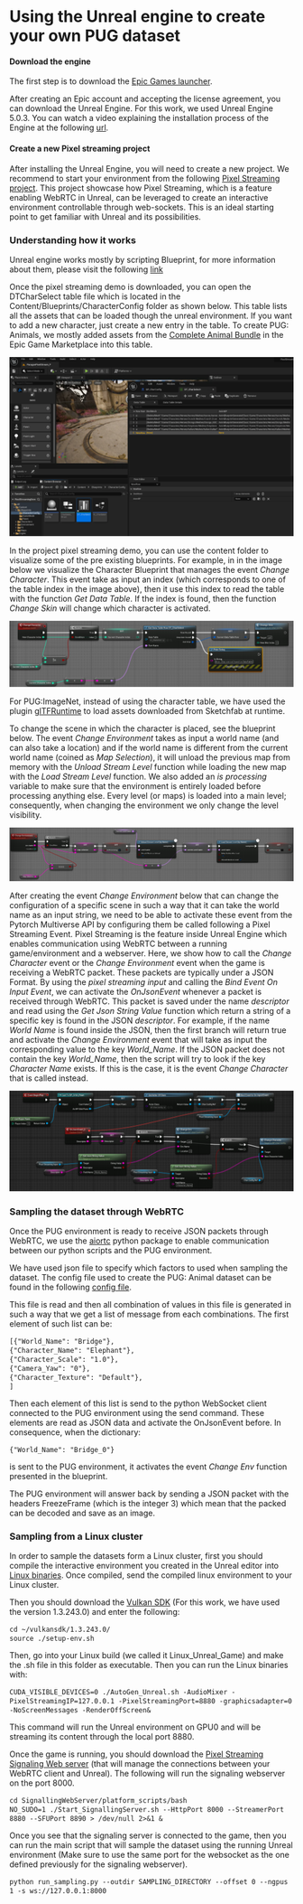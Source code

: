
# Using the Unreal engine to create your own PUG dataset

#### Download the engine
The first step is to download the [Epic Games launcher](https://www.unrealengine.com/en-US/download).

After creating an Epic account and accepting the license agreement, you can download the Unreal Engine. For this work, we used Unreal Engine 5.0.3.
You can watch a video explaining the installation process of the Engine at the following [url](https://www.youtube.com/watch?v=rldy9yY0yDU&t=177s/).

#### Create a new Pixel streaming project
After installing the Unreal Engine, you will need to create a new project. We recommend to start your environment from the following [Pixel Streaming project](https://www.unrealengine.com/marketplace/en-US/product/pixel-streaming-demo). This project showcase how Pixel Streaming, which is a feature enabling WebRTC in Unreal, can be leveraged to create an interactive environment controllable through web-sockets. This is an ideal starting point to get familiar with Unreal and its possibilities.

### Understanding how it works
Unreal engine works mostly by scripting Blueprint, for more information about them, please visit the following [link](https://docs.unrealengine.com/5.0/en-US/introduction-to-blueprints-visual-scripting-in-unreal-engine/)

Once the pixel streaming demo is downloaded, you can open the DTCharSelect table file which is located in the Content/Blueprints/CharacterConfig folder as shown below. This table lists all the assets that can be loaded though the unreal environment. If you want to add a new character, just create a new entry in the table. To create PUG: Animals, we mostly added assets from the [Complete Animal Bundle](https://www.unrealengine.com/marketplace/en-US/product/complete-animals/) in the Epic Game Marketplace into this table.

![alt text](images/UnrealCharacter_Table.png "Character Table")

In the project pixel streaming demo, you can use the content folder to visualize some of the pre existing blueprints. For example, in in the image below we visualize the Character Blueprint that manages the event *Change Character*. This event take as input an index (which corresponds to one of the table index in the image above), then it use this index to read the table with the function *Get Data Table*. If the index is found, then the function *Change Skin* will change which character is activated.

![alt text](images/ChangeCharacter_BP.png "Character Blueprint")

For PUG:ImageNet, instead of using the character table, we have used the plugin [glTFRuntime](https://github.com/rdeioris/glTFRuntime) to load assets downloaded from Sketchfab at runtime.

To change the scene in which the character is placed, see the blueprint below. The event *Change Environment* takes as input a world name (and can also take a location) and if the world name is different from the current world name (coined as *Map Selection*), it will unload the previous map from memory with the *Unload Stream Level* function while loading the new map with the *Load Stream Level* function. We also added an *is processing* variable to make sure that the environment is entirely loaded before processing anything else. Every level (or maps) is loaded into a main level; consequently, when changing the environment we only change the level visibility.

![alt text](images/ChangeEnv_BP.png "Environment Blueprint")

After creating the event *Change Environment* below that can change the configuration of a specific scene in such a way that it can take the world name as an input string, we need to be able to activate these event from the Pytorch Multiverse API by configuring them be called following a Pixel Streaming Event. Pixel Streaming is the feature inside Unreal Engine which enables communication using WebRTC between a running game/environment and a webserver. Here, we show how to call the *Change Character* event or the *Change Environment* event when the game is receiving a WebRTC packet. These packets are typically under a JSON Format. By using the *pixel streaming input* and calling the *Bind Event On Input Event*, we can activate the *OnJsonEvent* whenever a packet is received through WebRTC. This packet is saved under the name *descriptor* and read using the *Get Json String Value* function which return a string of a specific key is found in the JSON *descriptor*. For example, if the name *World Name* is found inside the JSON, then the first branch will return true and activate the *Change Environment* event that will take as input the corresponding value to the key *World_Name*. If the JSON packet does not contain the key *World_Name*, then the script will try to look if the key *Character Name* exists. If this is the case, it is the event *Change Character* that is called instead.

![alt text](images/PixelStreaming.png "Environment Blueprint")

### Sampling the dataset through WebRTC
Once the PUG environment is ready to receive JSON packets through WebRTC, we use the [aiortc](https://github.com/aiortc/aiortc) python package to enable communication between our python scripts and the PUG environment. 

We have used json file to specify which factors to used when sampling the dataset. The config file used to create the PUG: Animal dataset can be found in the following [config file](./config/animal.json). 


This file is read and then all combination of values in this file is generated in such a way that we get a list of message from each combinations.  The first element of such list can be:
```
[{"World_Name": "Bridge"},
{"Character_Name": "Elephant"},
{"Character_Scale": "1.0"},
{"Camera_Yaw": "0"},
{"Character_Texture": "Default"},
] 
```

Then each element of this list is send to the python WebSocket client connected to the PUG environment using the send command. These elements are read as JSON data and activate the OnJsonEvent before. In consequence, when the dictionary:
```
{"World_Name": "Bridge_0"}
```
is sent to the PUG environment, it activates the event *Change Env* function presented in the blueprint.

The PUG environment will answer back by sending a JSON packet with the headers FreezeFrame (which is the integer 3) which mean that the packed can be decoded and save as an image.

### Sampling from a Linux cluster

In order to sample the datasets form a Linux cluster, first you should compile the interactive environment you created in the Unreal editor into [Linux binaries](https://docs.unrealengine.com/5.0/en-US/linux-development-requirements-for-unreal-engine/). Once compiled, send the compiled linux environment to your Linux cluster.

Then you should download the [Vulkan SDK](https://vulkan.lunarg.com/sdk/home#linux) (For this work, we have used the version 1.3.243.0) and enter the following:
```
cd ~/vulkansdk/1.3.243.0/
source ./setup-env.sh
```

Then, go into your Linux build (we called it Linux_Unreal_Game) and make the .sh file in this folder as executable. Then you can run the Linux binaries with:
```
CUDA_VISIBLE_DEVICES=0 ./AutoGen_Unreal.sh -AudioMixer -PixelStreamingIP=127.0.0.1 -PixelStreamingPort=8880 -graphicsadapter=0 -NoScreenMessages -RenderOffScreen&
```
This command will run the Unreal environment on GPU0 and will be streaming its content through the local port 8880.

Once the game is running, you should download the [Pixel Streaming Signaling Web server](https://github.com/EpicGames/PixelStreamingInfrastructure/tree/UE5.0) (that will manage the connections between your WebRTC client and Unreal). The following will run the signaling webserver on the port 8000.
```
cd SignallingWebServer/platform_scripts/bash
NO_SUDO=1 ./Start_SignallingServer.sh --HttpPort 8000 --StreamerPort 8880 --SFUPort 8890 > /dev/null 2>&1 &
```

Once you see that the signaling server is connected to the game, then you can run the main script that will sample the dataset using the running Unreal environment (Make sure to use the same port for the websocket as the one defined previously for the signaling webserver).
```
python run_sampling.py --outdir SAMPLING_DIRECTORY --offset 0 --ngpus 1 -s ws://127.0.0.1:8000
```
